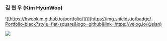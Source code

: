 ### 김 현 우 (Kim HyunWoo)
![[https://hwookim.github.io/portfolio/]()](https://img.shields.io/badge/-Portfolio-black?style=flat-square&logo=github&link=https://velog.io/@sian)

![](https://github-readme-stats.vercel.app/api?username=hwookim&show_icons=true&theme=great-gatsby)
